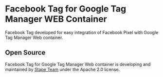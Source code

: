 # Facebook Tag for Google Tag Manager WEB Container

Facebook Tag developed for easy integration of Facebook Pixel with Google Tag Manager Web container.


## Open Source

Facebook Tag for Google Tag Manager Web container is developing and maintained by [Stape Team](https://stape.io/) under the Apache 2.0 license.
